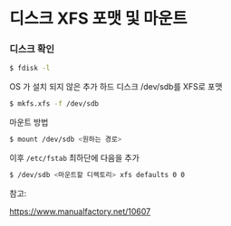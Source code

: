 # 디스크 XFS 포맷 및 마운트

### 디스크 확인

```bash
$ fdisk -l
```

OS 가 설치 되지 않은 추가 하드 디스크 /dev/sdb를 XFS로 포맷

```bash
$ mkfs.xfs -f /dev/sdb
```

마운트 방법

```bash
$ mount /dev/sdb <원하는 경로>
```

이후 ```/etc/fstab``` 최하단에 다음을 추가

```bash
$ /dev/sdb <마운트할 디렉토리> xfs defaults 0 0
```

참고:

https://www.manualfactory.net/10607
